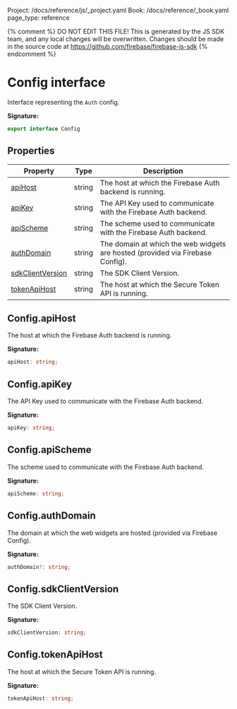 Project: /docs/reference/js/_project.yaml
Book: /docs/reference/_book.yaml
page_type: reference

{% comment %}
DO NOT EDIT THIS FILE!
This is generated by the JS SDK team, and any local changes will be
overwritten. Changes should be made in the source code at
https://github.com/firebase/firebase-js-sdk
{% endcomment %}

# Config interface
Interface representing the `Auth` config.

<b>Signature:</b>

```typescript
export interface Config 
```

## Properties

|  Property | Type | Description |
|  --- | --- | --- |
|  [apiHost](./auth.config.md#configapihost) | string | The host at which the Firebase Auth backend is running. |
|  [apiKey](./auth.config.md#configapikey) | string | The API Key used to communicate with the Firebase Auth backend. |
|  [apiScheme](./auth.config.md#configapischeme) | string | The scheme used to communicate with the Firebase Auth backend. |
|  [authDomain](./auth.config.md#configauthdomain) | string | The domain at which the web widgets are hosted (provided via Firebase Config). |
|  [sdkClientVersion](./auth.config.md#configsdkclientversion) | string | The SDK Client Version. |
|  [tokenApiHost](./auth.config.md#configtokenapihost) | string | The host at which the Secure Token API is running. |

## Config.apiHost

The host at which the Firebase Auth backend is running.

<b>Signature:</b>

```typescript
apiHost: string;
```

## Config.apiKey

The API Key used to communicate with the Firebase Auth backend.

<b>Signature:</b>

```typescript
apiKey: string;
```

## Config.apiScheme

The scheme used to communicate with the Firebase Auth backend.

<b>Signature:</b>

```typescript
apiScheme: string;
```

## Config.authDomain

The domain at which the web widgets are hosted (provided via Firebase Config).

<b>Signature:</b>

```typescript
authDomain?: string;
```

## Config.sdkClientVersion

The SDK Client Version.

<b>Signature:</b>

```typescript
sdkClientVersion: string;
```

## Config.tokenApiHost

The host at which the Secure Token API is running.

<b>Signature:</b>

```typescript
tokenApiHost: string;
```
